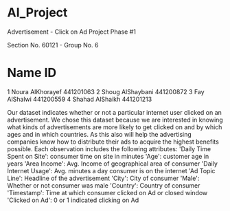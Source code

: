 # AI_Project

Advertisement - Click on Ad 
Project Phase #1

Section No. 60121 - Group No. 6

#  	    Name            ID
1	 Noura AlKhorayef 	441201063
2	 Shoug AlShaybani	  441200872
3	 Fay AlShalwi	      441200559
4	 Shahad AlShaikh	  441201213

Our dataset indicates whether or not a particular internet user clicked on an advertisement. We chose this dataset because we are interested in knowing what
kinds of advertisements are more likely to get clicked on and by which ages and in which countries. As this also will help the advertising companies know how 
to distribute their ads to acquire the highest benefits possible. Each observation includes the following attributes:
'Daily Time Spent on Site': consumer time on site in minutes
'Age': customer age in years
'Area Income': Avg. Income of geographical area of consumer
'Daily Internet Usage': Avg. minutes a day consumer is on the internet
'Ad Topic Line': Headline of the advertisement
'City': City of consumer
'Male': Whether or not consumer was male
'Country': Country of consumer
'Timestamp': Time at which consumer clicked on Ad or closed window
'Clicked on Ad': 0 or 1 indicated clicking on Ad 
